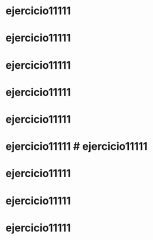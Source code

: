 # ejercicio11111 
# ejercicio11111 
# ejercicio11111 
# ejercicio11111 
# ejercicio11111 
# ejercicio11111 # ejercicio11111 
# ejercicio11111 
# ejercicio11111 
# ejercicio11111 